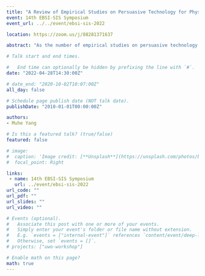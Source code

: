 ```yaml
---
title: "A Review of Empirical Studies on Persuasive Technology for Physical Activity: Common Practices and Current Trends"
event: 14th EBSI-SIS Symposium
event_url: ../../event/ebsi-sis-2022

location: https://zoom.us/j/88281371637

abstract: "As the number of empirical studies on persuasive technology (PT) is increasing, prior reviews focused primarily on the application and effectiveness of PT systems, while paying scarce attention to how studies were conducted. We present a methodological review of empirical studies on persuasive technology for promoting physical activity. This review includes 37 papers published in peer-reviewed venues, grouping them into three categories based on their research objectives: to design PT systems, to evaluate PT systems, and to examine the elements involved in PT. Through the in-depth analyses and syntheses of methodologies, we identify the common practices for each category respectively, and highlight current trends and research opportunities, which could provide a practical guide for future research."

# Talk start and end times.

#   End time can optionally be hidden by prefixing the line with `#`.
date: "2022-04-28T14:30:00Z"

# date_end: "2020-10-02T10:07:00Z"
all_day: false

# Schedule page publish date (NOT talk date).
publishDate: "2010-01-01T00:00:00Z"

authors:
- Muhe Yang

# Is this a featured talk? (true/false)
featured: false

# image:
#  caption: 'Image credit: [**Unsplash**](https://unsplash.com/photos/bzdhc5b3Bxs)'
#  focal_point: Right

links:
 - name: 14th EBSI-SIS Symposium
   url: ../event/ebsi-sis-2022
url_code: ""
url_pdf: ""
url_slides: ""
url_video: ""

# Events (optional).
#   Associate this post with one or more of your events.
#   Simply enter your event's folder or file name without extension.
#   E.g. `events = ["internal-event"]` references `content/event/deep-learning/index.md`.
#   Otherwise, set `events = []`.
# projects: ["uwo-workshop"]

# Enable math on this page?
math: true
---
```

